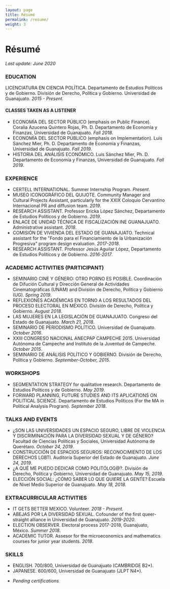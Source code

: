 ```yaml
---
layout: page
title: Résumé
permalink: /resume/
weight: 3
---
```


# Résumé 

*Last update: June 2020*

### EDUCATION

LICENCIATURA EN CIENCIA POLÍTICA. Departamento de Estudios Políticos y de Gobierno. División de Derecho, Política y Gobierno. Universidad de Guanajuato. *2015 - Present*.

#### CLASSES TAKEN AS A LISTENER

- ECONOMÍA DEL SECTOR PÚBLICO (emphasis on Public Finance). Coralia Azucena Quintero Rojas, Ph. D. Departamento de Economía y Finanzas, Universidad de Guanajuato. *Fall 2018*.
- ECONOMÍA DEL SECTOR PÚBLICO (emphasis on Implementation). Luis Sánchez Mier, Ph. D. Departamento de Economía y Finanzas, Universidad de Guanajuato. *Fall 2019*.
- HISTORIA DEL ANÁLISIS ECONÓMICO. Luis Sánchez Mier, Ph. D. Departamento de Economía y Finanzas, Universidad de Guanajuato. *Fall 2019*.

### EXPERIENCE

- CERTELL INTERNATIONAL. Summer Internship Program. *Present*.
- MUSEO ICONOGRÁFICO DEL QUIJOTE. Community Manager and Cultural Projects Assistant, particularly for the XXIX Coloquio Cervantino Internacional PR and diffusion team. *2019*.
- RESEARCH ASSISTANT. Professor Ericka López Sánchez, Departamento de Estudios Políticos y de Gobierno. *2019*.
- ENLACE DE UNIDAD TÉCNICA DE FISCALIZACIÓN INE GUANAJUATO. Administrative assistant. *2018*.
- COMISIÓN DE VIVIENDA DEL ESTADO DE GUANAJUATO. Technical assistant for the "Fondo para el Financiamiento de la Urbanización Progresiva" program design evaluation. *2017-2018*.
- RESEARCH ASSISTANT. Professor Jesús Aguilar López, Departamento de Estudios Políticos y de Gobierno. *2016-2017*.

### ACADEMIC ACTIVITIES (PARTICIPANT)

- SEMINARIO CINE Y GÉNERO: OTRO PORNO ES POSIBLE. Coordinación de Difución Cultural y Dirección General de Actividades Cinematográficas (UNAM) and División de Derecho, Política y Gobierno (UG). *Spring 2019*.
- REFLEXIONES ACADÉMICAS EN TORNO A LOS RESULTADOS DEL PROCESO ELECTORAL EN MÉXICO.  División de Derecho, Política y Gobierno. *August 2018*.
- LAS MUJERES EN LA LEGISLACIÓN DE GUANAJUATO. Congreso del Estado de Guanajuato. *March 21, 2018*.
- SEMINARIO DE PERIODISMO POLÍTICO. Universidad de Guanajuato. *October 2016*.
- XXIII CONGRESO NACIONAL ANECPAP CAMPECHE 2015. Universidad Autónoma de Campeche and Instituto de la Juventud de Campeche. *October 2015*.
- SEMINARIO DE ANÁLISIS POLÍTICO Y GOBIERNO. División de Derecho, Política y Gobierno. *September-October, 2015*.

### WORKSHOPS

- SEGMENTATION STRATEGY for qualitative research. Departamento de Estudios Políticos y de Gobierno. *May 2019*.
- FORWARD PLANNING, FUTURE STUDIES AND ITS APLICATIONS ON POLITICAL SCIENCE. Departamento de Estudios Políticos (For the MA in Political Analysis Program). *September 2018*.

### TALKS AND EVENTS

- ¿SON LAS UNIVERSIDADES UN ESPACIO SEGURO, LIBRE DE VIOLENCIA Y DISCRIMINACIÓN PARA LA DIVERSIDAD SEXUAL Y DE GÉNERO? Facultad de Ciencias Políticas y Sociales, Universidad Autónoma de Querétaro. *October 24, 2019*.
- CONSTRUCCIÓN DE ESPACIOS SEGUROS: RECONOCIMIENTO DE LOS DERECHOS LGBTI. Auditoría Superior del Estado de Guanajuato. *June 24, 2019*.
- ¿A QUÉ ME PUEDO DEDICAR COMO POLITÓLOG@?. División de Derecho, Política y Gobierno, Universidad de Guanajuato. *May 15, 2019*.
- ELECCIÓN SOCIAL: ¿CÓMO SABER LO QUE QUIERE LA GENTE? Escuela de Nivel Medio Superior de Guanajuato. *May 18, 2018*.

### EXTRACURRICULAR ACTIVITIES

- IT GETS BETTER MEXICO. Volunteer. *2018 - Present.*
- ABEJAS POR LA DIVERSIDAD SEXUAL. Cofounder of the first queer-straight alliance in Universidad de Guanajuato. *2019-2020*.
- ELECTION OBSERVER. Electoral process 2017-2018, Guanajuato, México. *Summer 2018*.
- ACADEMIC TUTOR. Assesor for the microeconomics and mathematics courses for junior year students. *2018*.

### SKILLS

- ENGLISH. 700/800, Universidad de Guanajuato (CAMBRIDGE B2*). 
- JAPANESE. 600/600, Universidad de Guanajuato (JLPT N4*).

* *Pending certifications*

